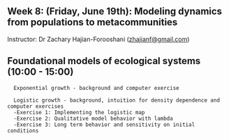 ## Week 8: (Friday, June 19th): Modeling dynamics from populations to metacommunities

Instructor: Dr Zachary Hajian-Forooshani (zhajianf@gmail.com)


## Foundational models of ecological systems (10:00 - 15:00)

      Exponential growth - background and computer exercise
      
      Logistic growth - background, intuition for density dependence and computer exercises  
      -Exercise 1: Implementing the logistic map
      -Exercise 2: Qualitative model behavior with lambda  
      -Exercise 3: Long term behavior and sensitivity on initial conditions  
